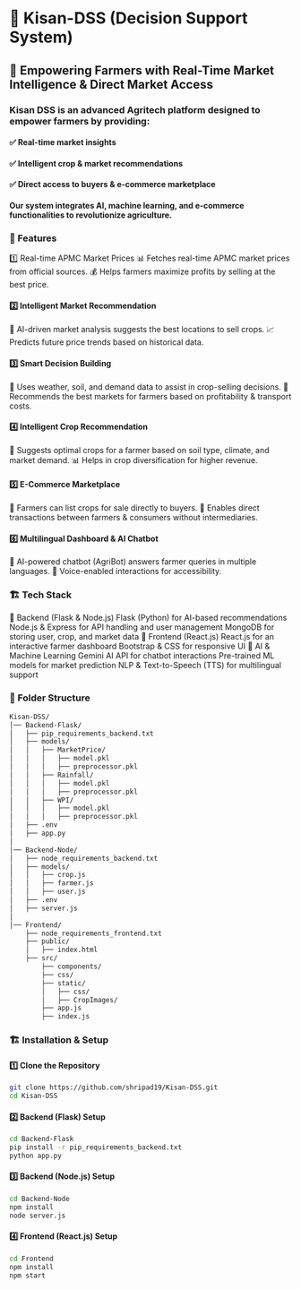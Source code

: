 # 🌾 Kisan-DSS (Decision Support System)
## 🚀 Empowering Farmers with Real-Time Market Intelligence & Direct Market Access

### Kisan DSS is an advanced Agritech platform designed to empower farmers by providing:
#### ✅ Real-time market insights
#### ✅ Intelligent crop & market recommendations
#### ✅ Direct access to buyers & e-commerce marketplace

#### Our system integrates AI, machine learning, and e-commerce functionalities to revolutionize agriculture.

### 📌 Features
1️⃣ Real-time APMC Market Prices
📊 Fetches real-time APMC market prices from official sources.
💰 Helps farmers maximize profits by selling at the best price.

#### 2️⃣ Intelligent Market Recommendation
🧠 AI-driven market analysis suggests the best locations to sell crops.
📈 Predicts future price trends based on historical data.

#### 3️⃣ Smart Decision Building
📡 Uses weather, soil, and demand data to assist in crop-selling decisions.
📍 Recommends the best markets for farmers based on profitability & transport costs.

#### 4️⃣ Intelligent Crop Recommendation
🌱 Suggests optimal crops for a farmer based on soil type, climate, and market demand.
📊 Helps in crop diversification for higher revenue.

#### 5️⃣ E-Commerce Marketplace
🛒 Farmers can list crops for sale directly to buyers.
🤝 Enables direct transactions between farmers & consumers without intermediaries.

#### 6️⃣ Multilingual Dashboard & AI Chatbot
💬 AI-powered chatbot (AgriBot) answers farmer queries in multiple languages.
🎤 Voice-enabled interactions for accessibility.

### 🏗️ Tech Stack
🔹 Backend (Flask & Node.js)
Flask (Python) for AI-based recommendations
Node.js & Express for API handling and user management
MongoDB for storing user, crop, and market data
🔹 Frontend (React.js)
React.js for an interactive farmer dashboard
Bootstrap & CSS for responsive UI
🔹 AI & Machine Learning
Gemini AI API for chatbot interactions
Pre-trained ML models for market prediction
NLP & Text-to-Speech (TTS) for multilingual support
### 📂 Folder Structure
```bash
Kisan-DSS/
│── Backend-Flask/
│   ├── pip_requirements_backend.txt
│   ├── models/
│   │   ├── MarketPrice/
│   │   │   ├── model.pkl
│   │   │   ├── preprocessor.pkl
│   │   ├── Rainfall/
│   │   │   ├── model.pkl
│   │   │   ├── preprocessor.pkl
│   │   ├── WPI/
│   │   │   ├── model.pkl
│   │   │   ├── preprocessor.pkl
│   ├── .env
│   ├── app.py
│
│── Backend-Node/
│   ├── node_requirements_backend.txt
│   ├── models/
│   │   ├── crop.js
│   │   ├── farmer.js
│   │   ├── user.js
│   ├── .env
│   ├── server.js
│
│── Frontend/
    ├── node_requirements_frontend.txt
    ├── public/
    │   ├── index.html
    ├── src/
        ├── components/
        ├── css/
        ├── static/
        │   ├── css/
        │   ├── CropImages/
        ├── app.js
        ├── index.js


```
### 🏗️ Installation & Setup
#### 1️⃣ Clone the Repository
```bash
git clone https://github.com/shripad19/Kisan-DSS.git
cd Kisan-DSS
```

#### 2️⃣ Backend (Flask) Setup
```bash
cd Backend-Flask
pip install -r pip_requirements_backend.txt
python app.py
```
#### 3️⃣ Backend (Node.js) Setup
```bash
cd Backend-Node
npm install
node server.js
```
#### 4️⃣ Frontend (React.js) Setup
```bash
cd Frontend
npm install
npm start
```
